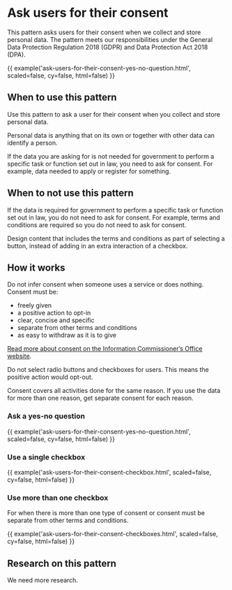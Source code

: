 # Ask users for their consent

This pattern asks users for their consent when we collect and store personal data. The pattern meets our responsibilities under the General Data Protection Regulation 2018 (GDPR) and Data Protection Act 2018 (DPA).

{{ example('ask-users-for-their-consent-yes-no-question.html', scaled=false, cy=false, html=false) }}

## When to use this pattern

Use this pattern to ask a user for their consent when you collect and store personal data.

Personal data is anything that on its own or together with other data can identify a person.

If the data you are asking for is not needed for government to perform a specific task or function set out in law, you need to ask for consent. For example, data needed to apply or register for something.

## When to not use this pattern

If the data is required for government to perform a specific task or function set out in law, you do not need to ask for consent. For example, terms and conditions are required so you do not need to ask for consent.

Design content that includes the terms and conditions as part of selecting a button, instead of adding in an extra interaction of a checkbox.

## How it works

Do not infer consent when someone uses a service or does nothing. Consent must be:

- freely given
- a positive action to opt-in
- clear, concise and specific
- separate from other terms and conditions
- as easy to withdraw as it is to give

[Read more about consent on the Information Commissioner’s Office website](https://ico.org.uk/for-organisations/guide-to-the-general-data-protection-regulation-gdpr/lawful-basis-for-processing/consent/).

Do not select radio buttons and checkboxes for users. This means the positive action would opt-out.

Consent covers all activities done for the same reason. If you use the data for more than one reason, get separate consent for each reason.

### Ask a yes-no question

{{ example('ask-users-for-their-consent-yes-no-question.html', scaled=false, cy=false, html=false) }}

### Use a single checkbox

{{ example('ask-users-for-their-consent-checkbox.html', scaled=false, cy=false, html=false) }}

### Use more than one checkbox

For when there is more than one type of consent or consent must be separate from other terms and conditions.

{{ example('ask-users-for-their-consent-checkboxes.html', scaled=false, cy=false, html=false) }}

## Research on this pattern

We need more research.
